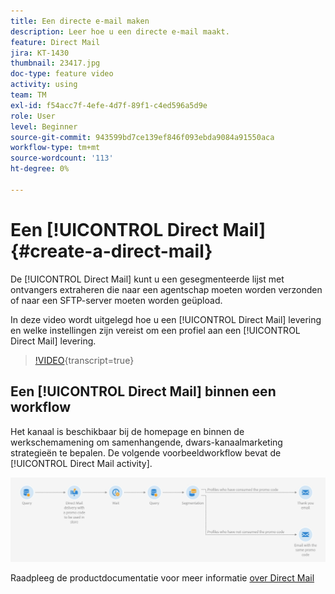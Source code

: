 ```yaml
---
title: Een directe e-mail maken
description: Leer hoe u een directe e-mail maakt.
feature: Direct Mail
jira: KT-1430
thumbnail: 23417.jpg
doc-type: feature video
activity: using
team: TM
exl-id: f54acc7f-4efe-4d7f-89f1-c4ed596a5d9e
role: User
level: Beginner
source-git-commit: 943599bd7ce139ef846f093ebda9084a91550aca
workflow-type: tm+mt
source-wordcount: '113'
ht-degree: 0%

---
```


# Een [!UICONTROL Direct Mail] {#create-a-direct-mail}

De [!UICONTROL Direct Mail] kunt u een gesegmenteerde lijst met ontvangers extraheren die naar een agentschap moeten worden verzonden of naar een SFTP-server moeten worden geüpload.

In deze video wordt uitgelegd hoe u een [!UICONTROL Direct Mail] levering en welke instellingen zijn vereist om een profiel aan een [!UICONTROL Direct Mail] levering.

>[!VIDEO](https://video.tv.adobe.com/v/23417?learn=on){transcript=true}

## Een [!UICONTROL Direct Mail] binnen een workflow

Het kanaal is beschikbaar bij de homepage en binnen de werkschemamening om samenhangende, dwars-kanaalmarketing strategieën te bepalen. De volgende voorbeeldworkflow bevat de [!UICONTROL Direct Mail activity].

![Workflowafbeelding](/help/assets/direct_mail_examplewf.png)

Raadpleeg de productdocumentatie voor meer informatie [over Direct Mail](https://experienceleague.adobe.com/docs/campaign-standard/using/communication-channels/direct-mail/about-direct-mail.html)
